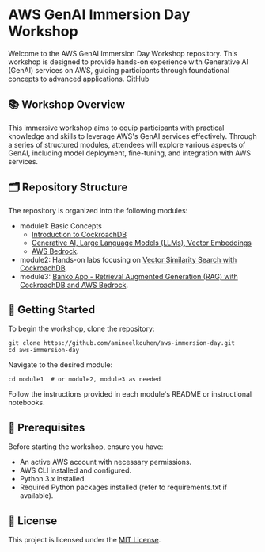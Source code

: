 # AWS GenAI Immersion Day Workshop
Welcome to the AWS GenAI Immersion Day Workshop repository. This workshop is designed to provide hands-on experience with Generative AI (GenAI) services on AWS, guiding participants through foundational concepts to advanced applications.
GitHub

## 📚 Workshop Overview
This immersive workshop aims to equip participants with practical knowledge and skills to leverage AWS's GenAI services effectively. Through a series of structured modules, attendees will explore various aspects of GenAI, including model deployment, fine-tuning, and integration with AWS services.

## 🗂 Repository Structure
The repository is organized into the following modules:

- module1: Basic Concepts
  - [Introduction to CockroachDB](module1/part1-CockroachDB.md)
  - [Generative AI, Large Language Models (LLMs), Vector Embeddings](module1/part2-Vector-LLM.md) 
  - [AWS Bedrock](module1/part3-Bedrock.md).
- module2: Hands-on labs focusing on [Vector Similarity Search with CockroachDB](module2/vss-crdb.md).
- module3: [Banko App - Retrieval Augmented Generation (RAG) with CockroachDB and AWS Bedrock](module3/RAG.md).

## 🚀 Getting Started

To begin the workshop, clone the repository:
```
git clone https://github.com/amineelkouhen/aws-immersion-day.git
cd aws-immersion-day
```

Navigate to the desired module:
```
cd module1  # or module2, module3 as needed
```
Follow the instructions provided in each module's README or instructional notebooks.

## 🧰 Prerequisites
Before starting the workshop, ensure you have:

- An active AWS account with necessary permissions.
- AWS CLI installed and configured.
- Python 3.x installed.
- Required Python packages installed (refer to requirements.txt if available).

## 📄 License
This project is licensed under the [MIT License](LICENSE).